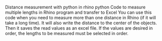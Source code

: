 Distance measurement with python in rhino
python Code to measure multiple lengths in Rhino program and transfer to Excel
You can use this code when you need to measure more than one distance in Rhino (if it will take a long time). It will also write the distance to the center of the objects. Then it saves the read values ​​as an excel file. If the values ​​are desired in order, the lengths to be measured must be selected in order.
